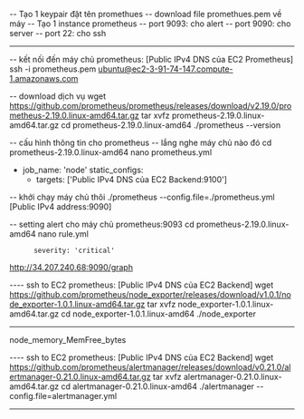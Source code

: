 -- Tạo 1 keypair đặt tên promethues
 -- download file promethues.pem về máy
-- Tạo 1 instance prometheus 
    -- port 9093: cho alert
    -- port 9090: cho server
    -- port   22: cho ssh

-----------------------------------------
-- kết nối đến máy chủ prometheus: [Public IPv4 DNS của EC2 Prometheus]
ssh -i prometheus.pem ubuntu@ec2-3-91-74-147.compute-1.amazonaws.com

-- download dịch vụ
wget https://github.com/prometheus/prometheus/releases/download/v2.19.0/prometheus-2.19.0.linux-amd64.tar.gz
tar xvfz prometheus-2.19.0.linux-amd64.tar.gz
cd prometheus-2.19.0.linux-amd64
./prometheus --version

-- cấu hình thông tin cho prometheus
    -- lắng nghe máy chủ nào đó
cd prometheus-2.19.0.linux-amd64
nano prometheus.yml
- job_name: 'node'
  static_configs:
  - targets: ['Public IPv4 DNS của EC2 Backend:9100']

-- khởi chạy máy chủ thôi 
./prometheus --config.file=./prometheus.yml
[Public IPv4 address:9090]


-- setting alert cho máy chủ prometheus:9093
cd prometheus-2.19.0.linux-amd64
nano rule.yml



          severity: 'critical'

          
http://34.207.240.68:9090/graph

---- ssh to EC2 prometheus: [Public IPv4 DNS của EC2 Backend]
wget https://github.com/prometheus/node_exporter/releases/download/v1.0.1/node_exporter-1.0.1.linux-amd64.tar.gz
tar xvfz node_exporter-1.0.1.linux-amd64.tar.gz
cd node_exporter-1.0.1.linux-amd64
./node_exporter

------
node_memory_MemFree_bytes


---- ssh to EC2 prometheus: [Public IPv4 DNS của EC2 Backend]
wget https://github.com/prometheus/alertmanager/releases/download/v0.21.0/alertmanager-0.21.0.linux-amd64.tar.gz
tar xvfz alertmanager-0.21.0.linux-amd64.tar.gz
cd alertmanager-0.21.0.linux-amd64
./alertmanager --config.file=alertmanager.yml

------